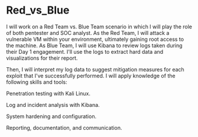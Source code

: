 # Red_vs_Blue
I will work on a Red Team vs. Blue Team scenario in which I will play the role of both pentester and SOC analyst.
As the Red Team, I will attack a vulnerable VM within your environment, ultimately gaining root access to the machine. As Blue Team, I will use Kibana to review logs taken during their Day 1 engagement. I'll use the logs to extract hard data and visualizations for their report.

Then, I will interpret my log data to suggest mitigation measures for each exploit that I've successfully performed.
I will apply knowledge of the following skills and tools:

Penetration testing with Kali Linux.

Log and incident analysis with Kibana.

System hardening and configuration.

Reporting, documentation, and communication.
